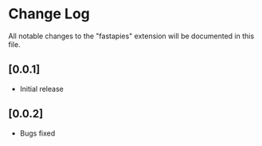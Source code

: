 # Change Log

All notable changes to the "fastapies" extension will be documented in this file.


## [0.0.1]

- Initial release


## [0.0.2]

- Bugs fixed
